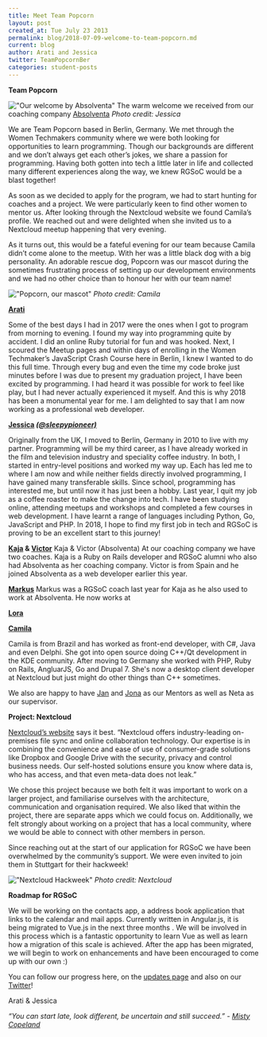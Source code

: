 ```yaml
---
title: Meet Team Popcorn
layout: post
created_at: Tue July 23 2013
permalink: blog/2018-07-09-welcome-to-team-popcorn.md
current: blog
author: Arati and Jessica
twitter: TeamPopcornBer
categories: student-posts
---
```


**Team Popcorn**

!["Our welcome by Absolventa"](http://url/to/img.png)
The warm welcome we received from our coaching company [Absolventa](https://www.absolventa.de/)
*Photo credit: Jessica*

We are Team Popcorn based in Berlin, Germany. We met through the Women Techmakers community where we were both looking for opportunities to learn programming. Though our backgrounds are different and we don’t always get each other’s jokes, we share a passion for programming. Having both gotten into tech a little later in life and collected many different experiences along the way, we knew RGSoC would be a blast together!

As soon as we decided to apply for the program, we had to start hunting for coaches and a project. We were particularly keen to find other women to mentor us. After looking through the Nextcloud website we found Camila’s profile. We reached out and were delighted when she invited us to a Nextcloud meetup happening that very evening.

As it turns out, this would be a fateful evening for our team because Camila didn’t come alone to the meetup. With her was a little black dog with a big personality. An adorable rescue dog, Popcorn was our mascot during the sometimes frustrating process of setting up our development environments and we had no other choice than to honour her with our team name!

!["Popcorn, our mascot"](http://url/to/img.png)
*Photo credit: Camila*

**[Arati]()**

Some of the best days I had in 2017 were the ones when I got to program from morning to evening. I found my way into programming quite by accident. I did an online Ruby tutorial for fun and was hooked. Next, I scoured the Meetup pages and within days of enrolling in the Women Techmaker’s JavaScript Crash Course here in Berlin, I knew I wanted to do this full time. Through every bug and even the time my code broke just minutes before I was due to present my graduation project, I have been excited by programming. I had heard it was possible for work to feel like play, but I had never actually experienced it myself. And this is why 2018 has been a monumental year for me. I am delighted to say that I am now working as a professional web developer. 

**[Jessica]() *[(@sleepypioneer)](https://twitter.com/sleepypioneer)***

Originally from the UK, I moved to Berlin, Germany in 2010 to live with my partner. Programming will be my third career, as I have already worked in the film and television industry and speciality coffee industry. In both, I started in entry-level positions and worked my way up. Each has led me to where I am now and while neither fields directly involved programming, I have gained many transferable skills. Since school, programming has interested me, but until now it has just been a hobby. Last year, I quit my job as a coffee roaster to make the change into tech. I have been studying online, attending meetups and workshops and completed a few courses in web development.
I have learnt a range of languages including Python, Go, JavaScript and PHP. In 2018, I hope to find my first job in tech and RGSoC is proving to be an excellent start to this journey!

**[Kaja](https://github.com/kajatiger) & [Victor](https://github.com/elalemanyo)**
Kaja & Victor (Absolventa)
At our coaching company we have two coaches. Kaja is a Ruby on Rails developer and RGSoC alumni who also had Absolventa as her coaching company. Victor is from Spain and he joined Absolventa as a web developer earlier this year.

**[Markus](https://github.com/axlwaii)**
Markus was a RGSoC coach last year for Kaja as he also used to work at Absolventa. He now works at 

**[Lora](https://github.com/lorabv)**

**[Camila](https://github.com/camilasan)**

Camila is from Brazil and has worked as front-end developer, with C#, Java and even Delphi. She got into open source doing C++/Qt development in the KDE community. After moving to Germany she worked with PHP, Ruby on Rails, AngluarJS, Go and Drupal 7. She's now a desktop client developer at Nextcloud but just might do other things than C++ sometimes.

We also are happy to have [Jan](https://github.com/jancborchardt) and [Jona](https://github.com/jonatoni) as our Mentors as well as Neta as our supervisor.

**Project: Nextcloud**

[Nextcloud’s website](https://nextcloud.com/) says it best. “Nextcloud offers industry-leading on-premises file sync and online collaboration technology. Our expertise is in combining the convenience and ease of use of consumer-grade solutions like Dropbox and Google Drive with the security, privacy and control business needs.
Our self-hosted solutions ensure you know where data is, who has access, and that even meta-data does not leak.”

We chose this project because we both felt it was important to work on a larger project, and familiarise ourselves with the architecture, communication and organisation required.  We also liked that within the project, there are separate apps which we could focus on. Additionally, we felt strongly about working on a project that has a local community, where we would be able to connect with other members in person.

Since reaching out at the start of our application for RGSoC we have been overwhelmed by the community’s support. We were even invited to join them in Stuttgart for their hackweek!

!["Nextcloud Hackweek"](http://url/to/img.png)
*Photo credit: Nextcloud*

**Roadmap for RGSoC**

We will be working on the contacts app, a address book application that links to the calendar and mail apps. Currently written in Angular.js, it is being migrated to Vue.js in the next three months . We will be involved in this process which is a fantastic opportunity to learn Vue as well as learn how a migration of this scale is achieved.
After the app has been migrated, we will begin to work on enhancements and have been encouraged to come up with our own :)

You can follow our progress here, on the [updates page](https://teams.railsgirlssummerofcode.org/) and also on our [Twitter](https://twitter.com/TeamPopcornBer)!

Arati & Jessica



*“You can start late, look different, be uncertain and still succeed.”  - [Misty Copeland](https://twitter.com/mistyonpointe)*







